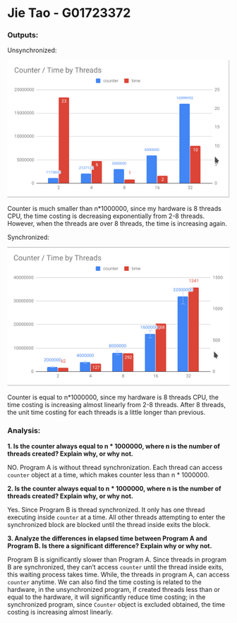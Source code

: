 # Jie Tao - G01723372
### Outputs:
Unsynchronized:

![img](imgs/Screenshot_20180920_152357.png)

Counter is much smaller than n\*1000000, since my hardware is 8 threads CPU, the time costing is decreasing exponentially from 2-8 threads. However, when the threads are over 8 threads, the time is increasing again.

Synchronized:

![img](imgs/Screenshot_20180920_152446.png)

Counter is equal to n\*1000000, since my hardware is 8 threads CPU, the time costing is increasing almost linearly from 2-8 threads. After 8 threads, the unit time costing for each threads is a little longer than previous.

### Analysis:

**1. Is the counter always equal to n * 1000000, where n is the number of threads created?  Explain why, or why not.**

NO. Program A is without thread synchronization. Each thread can access `counter` object at a time, which makes counter less than n * 1000000. 

**2. Is the counter always equal to n * 1000000, where n is the number of threads created?  Explain why, or why not.**

Yes. Since Program B is thread synchronized. It only has one thread executing inside `counter` at a time. All other threads attempting to enter the synchronized block are blocked until the thread inside exits the block.

**3. Analyze the differences in elapsed time between Program A and Program B.  Is there a significant difference?  Explain why or why not.**

Program B is significantly slower than Program A. Since threads in program B are synchronized, they can’t access `counter` until the thread inside exits, this waiting process takes time. While, the threads in program A, can access `counter` anytime.  We can also find the time costing is related to the hardware, in the unsynchronized program, if created threads less than or equal to the hardware, it will significantly reduce time costing; in the synchronized program, since `Counter` object is excluded obtained, the time costing is increasing almost linearly.
